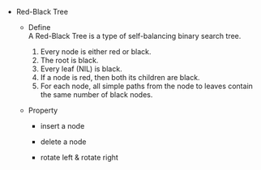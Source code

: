 * Red-Black Tree
  - Define  
    A Red-Black Tree is a type of self-balancing binary search tree.

    1. Every node is either red or black.
    2. The root is black.
    3. Every leaf (NIL) is black.
    4. If a node is red, then both its children are black.
    5. For each node, all simple paths from the node to leaves contain the same number of black nodes.

  - Property
    - insert a node

    - delete a node  
    - rotate left & rotate right